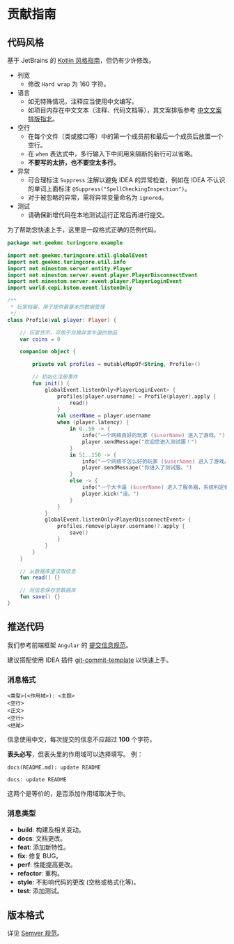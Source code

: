 # 贡献指南

## 代码风格

基于 JetBrains 的 [Kotlin 风格指南](https://kotlinlang.org/docs/coding-conventions.html#names-for-test-methods)，但仍有少许修改。

- 列宽
    - 修改 `Hard wrap` 为 160 字符。
- 语言
    - 如无特殊情况，注释应当使用中文编写。
    - 如项目内存在中文文本（注释、代码文档等），其文案排版参考 [中文文案排版指北](https://github.com/sparanoid/chinese-copywriting-guidelines)。
- 空行
    - 在每个文件（类或接口等）中的第一个成员前和最后一个成员后放置一个空行。
    - 在 `when` 表达式中，多行输入下中间用来隔断的新行可以省略。
    - **不要写的太挤，也不要空太多行。**
- 异常
    - 可合理标注 `Suppress` 注解以避免 IDEA 的异常检查，例如在 IDEA
      不认识的单词上面标注 `@Suppress("SpellCheckingInspection")`。
    - 对于被忽略的异常，需将异常变量命名为 `ignored`。
- 测试
    - 请确保新增代码在本地测试运行正常后再进行提交。

为了帮助您快速上手，这里是一段格式正确的范例代码。

```kotlin
package net.geekmc.turingcore.example

import net.geekmc.turingcore.util.globalEvent
import net.geekmc.turingcore.util.info
import net.minestom.server.entity.Player
import net.minestom.server.event.player.PlayerDisconnectEvent
import net.minestom.server.event.player.PlayerLoginEvent
import world.cepi.kstom.event.listenOnly

/**
 * 玩家档案，用于提供最基本的数据管理
 */
class Profile(val player: Player) {

    // 玩家货币，可用于兑换非常牛逼的物品
    var coins = 0

    companion object {

        private val profiles = mutableMapOf<String, Profile>()

        // 初始化注册事件
        fun init() {
            globalEvent.listenOnly<PlayerLoginEvent> {
                profiles[player.username] = Profile(player).apply {
                    read()
                }
                val userName = player.username
                when (player.latency) {
                    in 0..50 -> {
                        info("一个网络良好的玩家 ($userName) 进入了游戏。")
                        player.sendMessage("欢迎您进入测试服！")
                    }
                    in 51..150 -> {
                        info("一个网络不怎么好的玩家 ($userName) 进入了游戏。")
                        player.sendMessage("你进入了测试服。")
                    }
                    else -> {
                        info("一个大卡逼 ($userName) 进入了服务器，系统判定他充不起钱，将其踢出。")
                        player.kick("滚。")
                    }
                }
            }
            globalEvent.listenOnly<PlayerDisconnectEvent> {
                profiles.remove(player.username)?.apply {
                    save()
                }
            }
        }
    }

    // 从数据库里读取信息
    fun read() {}

    // 将信息保存至数据库
    fun save() {}
}
```

## 推送代码

我们参考前端框架 `Angular`
的 [提交信息规范](https://docs.google.com/document/d/1QrDFcIiPjSLDn3EL15IJygNPiHORgU1_OOAqWjiDU5Y/edit#)。

建议搭配使用 IDEA 插件 [git-commit-template](https://plugins.jetbrains.com/plugin/9861-git-commit-template) 以快速上手。

### 消息格式

```
<类型>(<作用域>): <主题>
<空行>
<正文>
<空行>
<结尾>
```

信息使用中文，每次提交的信息不应超过 **100** 个字符。

**表头必写**，但表头里的作用域可以选择填写。 例：

```
docs(README.md): update README
```

```
docs: update README
```

这两个是等价的，是否添加作用域取决于你。

### 消息类型

- **build**: 构建及相关变动。
- **docs**: 文档更改。
- **feat**: 添加新特性。
- **fix**: 修复 BUG。
- **perf**: 性能提高更改。
- **refactor**: 重构。
- **style**: 不影响代码的更改 (空格或格式化等)。
- **test**: 添加测试。

## 版本格式

详见 [Semver 规范](https://semver.org/lang/zh-CN/)。